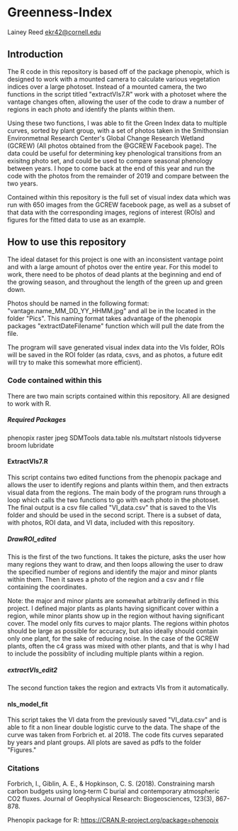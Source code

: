 # Greenness-Index

Lainey Reed
ekr42@cornell.edu

## Introduction

The R code in this repository is based off of the package phenopix, which is designed to work with a mounted camera to calculate various vegetation indices over a large photoset. Instead of a mounted camera, the two functions in the script titled "extractVIs7.R" work with a photoset where the vantage changes often, allowing the user of the code to draw a number of regions in each photo and identify the plants within them. 

Using these two functions, I was able to fit the Green Index data to multiple curves, sorted by plant group, with a set of photos taken in the Smithonsian Environmetnal Research Center's Global Change Research Wetland (GCREW) (All photos obtained from the @GCREW Facebook page). The data could be useful for determining key phenological transitions from an exisitng photo set, and could be used to compare seasonal phenology between years. I hope to come back at the end of this year and run the code with the photos from the remainder of 2019 and compare between the two years. 

Contained within this repository is the full set of visual index data which was run with 650 images from the GCREW facebook page, as well as a subset of that data with the corresponding images, regions of interest (ROIs) and figures for the fitted data to use as an example.

## How to use this repository

The ideal dataset for this project is one with an inconsistent vantage point and with a large amount of photos over the entire year. For this model to work, there need to be photos of dead plants at the beginning and end of the growing season, and throughout the length of the green up and green down. 

Photos should be named in the following format: "vantage.name_MM_DD_YY_HHMM.jpg" and all be in the located in the folder "Pics". This naming format takes advantage of the phenopix packages "extractDateFilename" function which will pull the date from the file.

The program will save generated visual index data into the VIs folder, ROIs will be saved in the ROI folder (as rdata, csvs, and as photos, a future edit will try to make this somewhat more efficient).

### Code contained within this

There are two main scripts contained within this repository. All are designed to work with R.

##### Required Packages

phenopix
raster
jpeg
SDMTools
data.table
nls.multstart
nlstools
tidyverse
broom
lubridate

#### ExtractVIs7.R

This script contains two edited functions from the phenopix package and allows the user to identify regions and plants within them, and then extracts visual data from the regions. The main body of the program runs through a loop which calls the two functions to go with each photo in the photoset. The final output is a csv file called "VI_data.csv" that is saved to the VIs folder and should be used in the second script. There is a subset of data, with photos, ROI data, and VI data, included with this repository.

##### DrawROI_edited

This is the first of the two functions. It takes the picture, asks the user how many regions they want to draw, and then loops allowing the user to draw the specified number of regions and identify the major and minor plants within them. Then it saves a photo of the region and a csv and r file containing the coordinates. 

Note: the major and minor plants are somewhat arbitrarily defined in this project. I defined major plants as plants having significant cover within a region, while minor plants show up in the region without having significant cover. The model only fits curves to major plants. The regions within photos should be large as possible for accuracy, but also ideally should contain only one plant, for the sake of reducing noise. In the case of the GCREW plants, often the c4 grass was mixed with other plants, and that is why I had to include the possiblity of including multiple plants within a region.

##### extractVIs_edit2 

The second function takes the region and extracts VIs from it automatically.

####  nls_model_fit

This script takes the VI data from the previously saved "VI_data.csv" and is able to fit a non linear double logistic curve to the data. The shape of the curve was taken from Forbrich et. al 2018. The code fits curves separated by years and plant groups. All plots are saved as pdfs to the folder "Figures."

### Citations

Forbrich, I., Giblin, A. E., & Hopkinson, C. S. (2018). Constraining marsh carbon budgets using long‐term C burial and contemporary atmospheric CO2 fluxes. Journal of Geophysical Research: Biogeosciences, 123(3), 867-878.

Phenopix package for R: https://CRAN.R-project.org/package=phenopix
